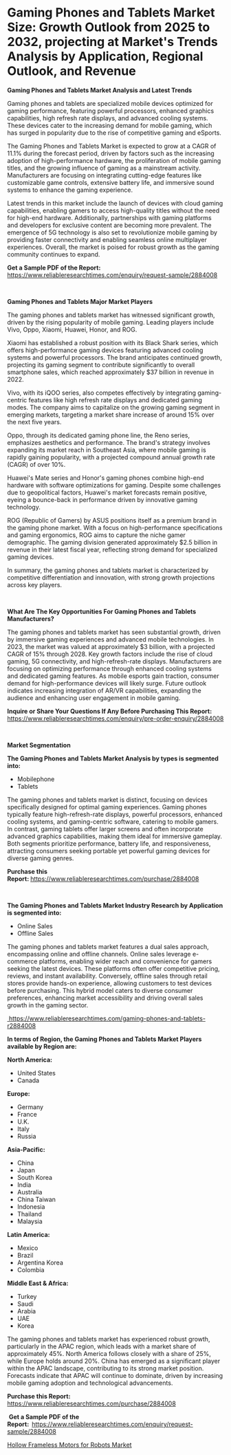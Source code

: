 <p><h1>Gaming Phones and Tablets Market Size: Growth Outlook from 2025 to 2032, projecting at Market's Trends Analysis by Application, Regional Outlook, and Revenue</h1></p><p><strong>Gaming Phones and Tablets Market Analysis and Latest Trends</strong></p>
<p><p>Gaming phones and tablets are specialized mobile devices optimized for gaming performance, featuring powerful processors, enhanced graphics capabilities, high refresh rate displays, and advanced cooling systems. These devices cater to the increasing demand for mobile gaming, which has surged in popularity due to the rise of competitive gaming and eSports.</p><p>The Gaming Phones and Tablets Market is expected to grow at a CAGR of 11.1% during the forecast period, driven by factors such as the increasing adoption of high-performance hardware, the proliferation of mobile gaming titles, and the growing influence of gaming as a mainstream activity. Manufacturers are focusing on integrating cutting-edge features like customizable game controls, extensive battery life, and immersive sound systems to enhance the gaming experience.</p><p>Latest trends in this market include the launch of devices with cloud gaming capabilities, enabling gamers to access high-quality titles without the need for high-end hardware. Additionally, partnerships with gaming platforms and developers for exclusive content are becoming more prevalent. The emergence of 5G technology is also set to revolutionize mobile gaming by providing faster connectivity and enabling seamless online multiplayer experiences. Overall, the market is poised for robust growth as the gaming community continues to expand.</p></p>
<p><strong>Get a Sample PDF of the Report:&nbsp;</strong> <a href="https://www.reliableresearchtimes.com/enquiry/request-sample/2884008?utm_campaign=3067&utm_medium=2&utm_source=Github&utm_content=ia&utm_term=13032025&utm_id=gaming-phones-and-tablets">https://www.reliableresearchtimes.com/enquiry/request-sample/2884008</a></p>
<p>&nbsp;</p>
<p><strong>Gaming Phones and Tablets Major Market Players</strong></p>
<p><p>The gaming phones and tablets market has witnessed significant growth, driven by the rising popularity of mobile gaming. Leading players include Vivo, Oppo, Xiaomi, Huawei, Honor, and ROG.</p><p>Xiaomi has established a robust position with its Black Shark series, which offers high-performance gaming devices featuring advanced cooling systems and powerful processors. The brand anticipates continued growth, projecting its gaming segment to contribute significantly to overall smartphone sales, which reached approximately $37 billion in revenue in 2022.</p><p>Vivo, with its iQOO series, also competes effectively by integrating gaming-centric features like high refresh rate displays and dedicated gaming modes. The company aims to capitalize on the growing gaming segment in emerging markets, targeting a market share increase of around 15% over the next five years.</p><p>Oppo, through its dedicated gaming phone line, the Reno series, emphasizes aesthetics and performance. The brand's strategy involves expanding its market reach in Southeast Asia, where mobile gaming is rapidly gaining popularity, with a projected compound annual growth rate (CAGR) of over 10%.</p><p>Huawei's Mate series and Honor's gaming phones combine high-end hardware with software optimizations for gaming. Despite some challenges due to geopolitical factors, Huawei's market forecasts remain positive, eyeing a bounce-back in performance driven by innovative gaming technology.</p><p>ROG (Republic of Gamers) by ASUS positions itself as a premium brand in the gaming phone market. With a focus on high-performance specifications and gaming ergonomics, ROG aims to capture the niche gamer demographic. The gaming division generated approximately $2.5 billion in revenue in their latest fiscal year, reflecting strong demand for specialized gaming devices.</p><p>In summary, the gaming phones and tablets market is characterized by competitive differentiation and innovation, with strong growth projections across key players.</p></p>
<p>&nbsp;</p>
<p><strong>What Are The Key Opportunities For Gaming Phones and Tablets Manufacturers?</strong></p>
<p><p>The gaming phones and tablets market has seen substantial growth, driven by immersive gaming experiences and advanced mobile technologies. In 2023, the market was valued at approximately $3 billion, with a projected CAGR of 15% through 2028. Key growth factors include the rise of cloud gaming, 5G connectivity, and high-refresh-rate displays. Manufacturers are focusing on optimizing performance through enhanced cooling systems and dedicated gaming features. As mobile esports gain traction, consumer demand for high-performance devices will likely surge. Future outlook indicates increasing integration of AR/VR capabilities, expanding the audience and enhancing user engagement in mobile gaming.</p></p>
<p><strong>Inquire or Share Your Questions If Any Before Purchasing This Report:</strong> <a href="https://www.reliableresearchtimes.com/enquiry/pre-order-enquiry/2884008?utm_campaign=3067&utm_medium=2&utm_source=Github&utm_content=ia&utm_term=13032025&utm_id=gaming-phones-and-tablets">https://www.reliableresearchtimes.com/enquiry/pre-order-enquiry/2884008</a></p>
<p>&nbsp;</p>
<p><strong>Market Segmentation</strong></p>
<p><strong>The Gaming Phones and Tablets Market Analysis by types is segmented into:</strong></p>
<p><ul><li>Mobilephone</li><li>Tablets</li></ul></p>
<p><p>The gaming phones and tablets market is distinct, focusing on devices specifically designed for optimal gaming experiences. Gaming phones typically feature high-refresh-rate displays, powerful processors, enhanced cooling systems, and gaming-centric software, catering to mobile gamers. In contrast, gaming tablets offer larger screens and often incorporate advanced graphics capabilities, making them ideal for immersive gameplay. Both segments prioritize performance, battery life, and responsiveness, attracting consumers seeking portable yet powerful gaming devices for diverse gaming genres.</p></p>
<p><strong>Purchase this Report:&nbsp;</strong><a href="https://www.reliableresearchtimes.com/purchase/2884008?utm_campaign=3067&utm_medium=2&utm_source=Github&utm_content=ia&utm_term=13032025&utm_id=gaming-phones-and-tablets">https://www.reliableresearchtimes.com/purchase/2884008</a></p>
<p>&nbsp;</p>
<p><strong>The Gaming Phones and Tablets Market Industry Research by Application is segmented into:</strong></p>
<p><ul><li>Online Sales</li><li>Offline Sales</li></ul></p>
<p><p>The gaming phones and tablets market features a dual sales approach, encompassing online and offline channels. Online sales leverage e-commerce platforms, enabling wider reach and convenience for gamers seeking the latest devices. These platforms often offer competitive pricing, reviews, and instant availability. Conversely, offline sales through retail stores provide hands-on experience, allowing customers to test devices before purchasing. This hybrid model caters to diverse consumer preferences, enhancing market accessibility and driving overall sales growth in the gaming sector.</p></p>
<p><a href="https://www.reliableresearchtimes.com/gaming-phones-and-tablets-r2884008?utm_campaign=3067&utm_medium=2&utm_source=Github&utm_content=ia&utm_term=13032025&utm_id=gaming-phones-and-tablets">&nbsp;https://www.reliableresearchtimes.com/gaming-phones-and-tablets-r2884008</a></p>
<p><strong>In terms of Region, the Gaming Phones and Tablets Market Players available by Region are:</strong></p>
<p>
    <p> <strong> North America: </strong>
        <ul>
            <li>United States</li>
            <li>Canada</li>
        </ul>
        </p> 
    <p> <strong> Europe: </strong>
        <ul>
            <li>Germany</li>
            <li>France</li>
            <li>U.K.</li>
            <li>Italy</li>
            <li>Russia</li>
        </ul>
        </p> 
    <p> <strong> Asia-Pacific: </strong>
        <ul>
            <li>China</li>
            <li>Japan</li>
            <li>South Korea</li>
            <li>India</li>
            <li>Australia</li>
            <li>China Taiwan</li>
            <li>Indonesia</li>
            <li>Thailand</li>
            <li>Malaysia</li>
        </ul>
        </p> 
    <p> <strong> Latin America: </strong>
        <ul>
            <li>Mexico</li>
            <li>Brazil</li>
            <li>Argentina Korea</li>
            <li>Colombia</li>
        </ul>
        </p> 
    <p> <strong> Middle East & Africa: </strong>
        <ul>
            <li>Turkey</li>
            <li>Saudi</li>
            <li>Arabia</li>
            <li>UAE</li>
            <li>Korea</li>
        </ul>
    </p>
    </p>
<p><p>The gaming phones and tablets market has experienced robust growth, particularly in the APAC region, which leads with a market share of approximately 45%. North America follows closely with a share of 25%, while Europe holds around 20%. China has emerged as a significant player within the APAC landscape, contributing to its strong market position. Forecasts indicate that APAC will continue to dominate, driven by increasing mobile gaming adoption and technological advancements.</p></p>
<p><strong>Purchase this Report: </strong><a href="https://www.reliableresearchtimes.com/purchase/2884008?utm_campaign=3067&utm_medium=2&utm_source=Github&utm_content=ia&utm_term=13032025&utm_id=gaming-phones-and-tablets">https://www.reliableresearchtimes.com/purchase/2884008</a></p>
<p>&nbsp;<strong>Get a Sample PDF of the Report:&nbsp;&nbsp;</strong><a href="https://www.reliableresearchtimes.com/enquiry/request-sample/2884008?utm_campaign=3067&utm_medium=2&utm_source=Github&utm_content=ia&utm_term=13032025&utm_id=gaming-phones-and-tablets">https://www.reliableresearchtimes.com/enquiry/request-sample/2884008</a></p>
<p><strong></strong></p>
<p><p><a href="https://github.com/kaqiewan/Market-Research-Report-List-1/blob/main/hollow-frameless-motors-for-robots-market.md?utm_campaign=3067&utm_medium=2&utm_source=Github&utm_content=ia&utm_term=13032025&utm_id=gaming-phones-and-tablets">Hollow Frameless Motors for Robots Market</a></p></p>